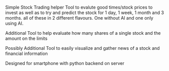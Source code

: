 Simple Stock Trading helper Tool to evalute good times/stock prices to invest as well as to try and predict the stock for 1 day, 1 week, 1 month and 3 months. all of these in 2 different flavours. One without AI and one only using AI.

Additional Tool to help evaluate how many shares of a single stock and the amount on the limits

Possibly Additional Tool to easily visualize and gather news of a stock and financial information

Designed for smartphone with python backend on server